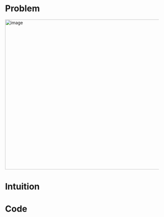 # Problem
<img width="650" height="491" alt="image" src="https://github.com/user-attachments/assets/53919b65-5745-4fe2-bf5e-3ad8645c5b95" />


# Intuition



# Code
